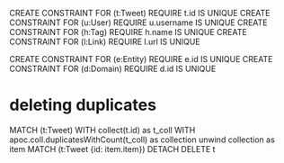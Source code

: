 CREATE CONSTRAINT FOR (t:Tweet) REQUIRE t.id IS UNIQUE
CREATE CONSTRAINT FOR (u:User) REQUIRE u.username IS UNIQUE
CREATE CONSTRAINT FOR (h:Tag) REQUIRE h.name IS UNIQUE
CREATE CONSTRAINT FOR (l:Link) REQUIRE l.url IS UNIQUE


CREATE CONSTRAINT FOR (e:Entity) REQUIRE e.id IS UNIQUE
CREATE CONSTRAINT FOR (d:Domain) REQUIRE d.id IS UNIQUE

# deleting duplicates
MATCH (t:Tweet)
WITH collect(t.id) as t_coll
WITH apoc.coll.duplicatesWithCount(t_coll) as collection 
unwind collection as item
MATCH (t:Tweet {id: item.item})
DETACH DELETE t

